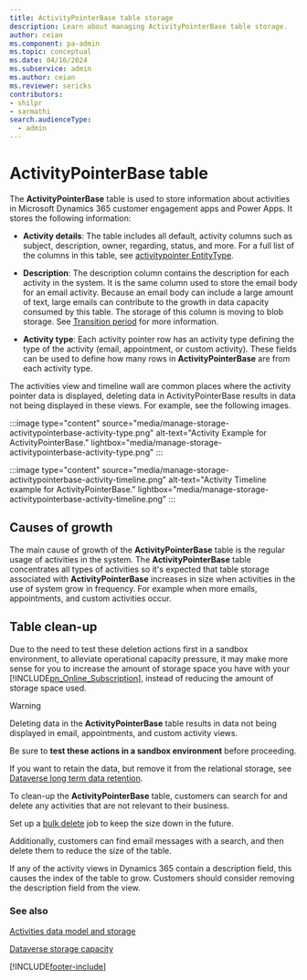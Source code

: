 ```yaml
---
title: ActivityPointerBase table storage
description: Learn about managing ActivityPointerBase table storage.
author: ceian
ms.component: pa-admin
ms.topic: conceptual
ms.date: 04/16/2024
ms.subservice: admin
ms.author: ceian
ms.reviewer: sericks
contributors:
- shilpr
- sarmathi
search.audienceType: 
  - admin
---
```


# ActivityPointerBase table
The **ActivityPointerBase** table is used to store information about activities in Microsoft Dynamics 365 customer engagement apps and Power Apps. It stores the following information:

- **Activity details**: The table includes all default, activity columns such as subject, description, owner, regarding, status, and more. For a full list of the columns in this table, see [activitypointer EntityType](/en-us/power-apps/developer/data-platform/webapi/reference/activitypointer).

- **Description**: The description column contains the description for each activity in the system. It is the same column used to store the email body for an email activity. Because an email body can include a large amount of text, large emails can contribute to the growth in data capacity consumed by this table. The storage of this column is moving to blob storage. See [Transition period](/power-apps/developer/data-platform/email-activity-entities#transition-period) for more information.

- **Activity type**: Each activity pointer row has an activity type defining the type of the activity (email, appointment, or custom activity). These fields can be used to define how many rows in **ActivityPointerBase** are from each activity type. 

The activities view and timeline wall are common places where the activity pointer data is displayed, deleting data in ActivityPointerBase results in data not being displayed in these views. For example, see the following images.

:::image type="content" source="media/manage-storage-activitypointerbase-activity-type.png" alt-text="Activity Example for ActivityPointerBase." lightbox="media/manage-storage-activitypointerbase-activity-type.png" :::

:::image type="content" source="media/manage-storage-activitypointerbase-activity-timeline.png" alt-text="Activity Timeline example for ActivityPointerBase." lightbox="media/manage-storage-activitypointerbase-activity-timeline.png" :::

## Causes of growth
The main cause of growth of the **ActivityPointerBase** table is the regular usage of activities in the system. The **ActivityPointerBase** table concentrates all types of activities so it's expected that table storage associated with **ActivityPointerBase** increases in size when activities in the use of system grow in frequency. For example when more emails, appointments, and custom activities occur.

## Table clean-up

Due to the need to test these deletion actions first in a sandbox environment, to alleviate operational capacity pressure, it may make more sense for you to increase the amount of storage space you have with your [!INCLUDE[pn_Online_Subscription](../includes/pn-online-subscription.md)], instead of reducing the amount of storage space used.  

> [!WARNING]
> Deleting data in the **ActivityPointerBase** table results in data not being displayed in email, appointments, and custom activity views.
>
> Be sure to **test these actions in a sandbox environment** before proceeding. 

If you want to retain the data, but remove it from the relational storage, see [Dataverse long term data retention](/power-apps/maker/data-platform/data-retention-overview).

To clean-up the **ActivityPointerBase** table, customers can search for and delete any activities that are not relevant to their business. 

Set up a [bulk delete](delete-bulk-records.md) job to keep the size down in the future. 

Additionally, customers can find email messages with a search, and then delete them to reduce the size of the table.

If any of the activity views in Dynamics 365 contain a description field, this causes the index of the table to grow. Customers should consider removing the description field from the view.

### See also

[Activities data model and storage](/power-apps/developer/data-platform/activities-data-model-storage)

[Dataverse storage capacity](capacity-storage.md)

[!INCLUDE[footer-include](../includes/footer-banner.md)]
